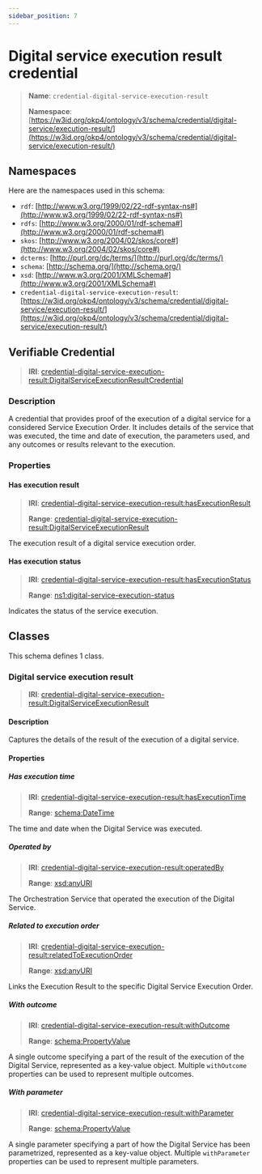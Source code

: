 ```yaml
---
sidebar_position: 7
---
```

[//]: # (This file is auto-generated. Please do not modify it yourself.)

# Digital service execution result credential

> **Name**: `credential-digital-service-execution-result`
>
> **Namespace**: [https://w3id.org/okp4/ontology/v3/schema/credential/digital-service/execution-result/](https://w3id.org/okp4/ontology/v3/schema/credential/digital-service/execution-result/)

## Namespaces

Here are the namespaces used in this schema:

- `rdf`: [http://www.w3.org/1999/02/22-rdf-syntax-ns#](http://www.w3.org/1999/02/22-rdf-syntax-ns#)
- `rdfs`: [http://www.w3.org/2000/01/rdf-schema#](http://www.w3.org/2000/01/rdf-schema#)
- `skos`: [http://www.w3.org/2004/02/skos/core#](http://www.w3.org/2004/02/skos/core#)
- `dcterms`: [http://purl.org/dc/terms/](http://purl.org/dc/terms/)
- `schema`: [http://schema.org/](http://schema.org/)
- `xsd`: [http://www.w3.org/2001/XMLSchema#](http://www.w3.org/2001/XMLSchema#)
- `credential-digital-service-execution-result`: [https://w3id.org/okp4/ontology/v3/schema/credential/digital-service/execution-result/](https://w3id.org/okp4/ontology/v3/schema/credential/digital-service/execution-result/)

## Verifiable Credential

> **IRI**: [credential-digital-service-execution-result:DigitalServiceExecutionResultCredential](https://w3id.org/okp4/ontology/v3/schema/credential/digital-service/execution-result/DigitalServiceExecutionResultCredential)

### Description

A credential that provides proof of the execution of a digital service for a considered Service Execution Order. It includes details of the service that was executed, the time and date of execution, the parameters used, and any outcomes or results relevant to the execution.

### Properties

#### Has execution result
>
> **IRI**: [credential-digital-service-execution-result:hasExecutionResult](https://w3id.org/okp4/ontology/v3/schema/credential/digital-service/execution-result/hasExecutionResult)
>
> **Range**:&nbsp;[credential-digital-service-execution-result:DigitalServiceExecutionResult](https://w3id.org/okp4/ontology/v3/schema/credential/digital-service/execution-result/DigitalServiceExecutionResult)

The execution result of a digital service execution order.

#### Has execution status
>
> **IRI**: [credential-digital-service-execution-result:hasExecutionStatus](https://w3id.org/okp4/ontology/v3/schema/credential/digital-service/execution-result/hasExecutionStatus)
>
> **Range**:&nbsp;[ns1:digital-service-execution-status](https://w3id.org/okp4/ontology/v3/thesaurus/digital-service-execution-status)

Indicates the status of the service execution.

## Classes

This schema defines 1 class.

### Digital service execution result
>
> **IRI**: [credential-digital-service-execution-result:DigitalServiceExecutionResult](https://w3id.org/okp4/ontology/v3/schema/credential/digital-service/execution-result/DigitalServiceExecutionResult)

#### Description

Captures the details of the result of the execution of a digital service.

#### Properties

##### Has execution time
>
> **IRI**: [credential-digital-service-execution-result:hasExecutionTime](https://w3id.org/okp4/ontology/v3/schema/credential/digital-service/execution-result/hasExecutionTime)
>
> **Range**:&nbsp;[schema:DateTime](http://schema.org/DateTime)

The time and date when the Digital Service was executed.

##### Operated by
>
> **IRI**: [credential-digital-service-execution-result:operatedBy](https://w3id.org/okp4/ontology/v3/schema/credential/digital-service/execution-result/operatedBy)
>
> **Range**:&nbsp;[xsd:anyURI](http://www.w3.org/2001/XMLSchema#anyURI)

The Orchestration Service that operated the execution of the Digital Service.

##### Related to execution order
>
> **IRI**: [credential-digital-service-execution-result:relatedToExecutionOrder](https://w3id.org/okp4/ontology/v3/schema/credential/digital-service/execution-result/relatedToExecutionOrder)
>
> **Range**:&nbsp;[xsd:anyURI](http://www.w3.org/2001/XMLSchema#anyURI)

Links the Execution Result to the specific Digital Service Execution Order.

##### With outcome
>
> **IRI**: [credential-digital-service-execution-result:withOutcome](https://w3id.org/okp4/ontology/v3/schema/credential/digital-service/execution-result/withOutcome)
>
> **Range**:&nbsp;[schema:PropertyValue](http://schema.org/PropertyValue)

A single outcome specifying a part of the result of the execution of the Digital Service, represented as a key-value object. Multiple `withOutcome` properties can be used to represent multiple outcomes.

##### With parameter
>
> **IRI**: [credential-digital-service-execution-result:withParameter](https://w3id.org/okp4/ontology/v3/schema/credential/digital-service/execution-result/withParameter)
>
> **Range**:&nbsp;[schema:PropertyValue](http://schema.org/PropertyValue)

A single parameter specifying a part of how the Digital Service has been parametrized, represented as a key-value object. Multiple `withParameter` properties can be used to represent multiple parameters.
